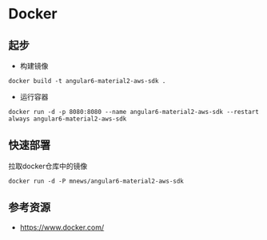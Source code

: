 # Docker

## 起步

* 构建镜像
```
docker build -t angular6-material2-aws-sdk .
```

* 运行容器
```
docker run -d -p 8080:8080 --name angular6-material2-aws-sdk --restart always angular6-material2-aws-sdk
```

## 快速部署
拉取docker仓库中的镜像
```
docker run -d -P mnews/angular6-material2-aws-sdk
```

## 参考资源
- https://www.docker.com/
